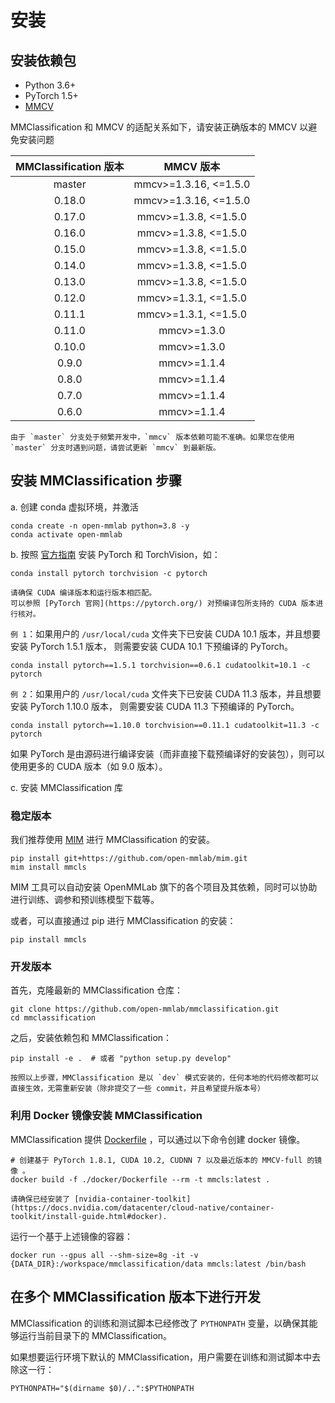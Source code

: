 # 安装

## 安装依赖包

- Python 3.6+
- PyTorch 1.5+
- [MMCV](https://github.com/open-mmlab/mmcv)

MMClassification 和 MMCV 的适配关系如下，请安装正确版本的 MMCV 以避免安装问题

| MMClassification 版本 |       MMCV 版本       |
|:---------------------:|:---------------------:|
|        master         | mmcv>=1.3.16, <=1.5.0 |
|        0.18.0         | mmcv>=1.3.16, <=1.5.0 |
|        0.17.0         | mmcv>=1.3.8, <=1.5.0  |
|        0.16.0         | mmcv>=1.3.8, <=1.5.0  |
|        0.15.0         | mmcv>=1.3.8, <=1.5.0  |
|        0.14.0         | mmcv>=1.3.8, <=1.5.0  |
|        0.13.0         | mmcv>=1.3.8, <=1.5.0  |
|        0.12.0         | mmcv>=1.3.1, <=1.5.0  |
|        0.11.1         | mmcv>=1.3.1, <=1.5.0  |
|        0.11.0         | mmcv>=1.3.0           |
|        0.10.0         | mmcv>=1.3.0           |
|         0.9.0         | mmcv>=1.1.4           |
|         0.8.0         | mmcv>=1.1.4           |
|         0.7.0         | mmcv>=1.1.4           |
|         0.6.0         | mmcv>=1.1.4           |

```{note}
由于 `master` 分支处于频繁开发中，`mmcv` 版本依赖可能不准确。如果您在使用
`master` 分支时遇到问题，请尝试更新 `mmcv` 到最新版。
```

## 安装 MMClassification 步骤

a. 创建 conda 虚拟环境，并激活

```shell
conda create -n open-mmlab python=3.8 -y
conda activate open-mmlab
```

b. 按照 [官方指南](https://pytorch.org/) 安装 PyTorch 和 TorchVision，如：

```shell
conda install pytorch torchvision -c pytorch
```

```{note}
请确保 CUDA 编译版本和运行版本相匹配。
可以参照 [PyTorch 官网](https://pytorch.org/) 对预编译包所支持的 CUDA 版本进行核对。
```

`例 1`：如果用户的 `/usr/local/cuda` 文件夹下已安装 CUDA 10.1 版本，并且想要安装 PyTorch 1.5.1 版本，
则需要安装 CUDA 10.1 下预编译的 PyTorch。

```shell
conda install pytorch==1.5.1 torchvision==0.6.1 cudatoolkit=10.1 -c pytorch
```

`例 2`：如果用户的 `/usr/local/cuda` 文件夹下已安装 CUDA 11.3 版本，并且想要安装 PyTorch 1.10.0 版本，
则需要安装 CUDA 11.3 下预编译的 PyTorch。

```shell
conda install pytorch==1.10.0 torchvision==0.11.1 cudatoolkit=11.3 -c pytorch
```

如果 PyTorch 是由源码进行编译安装（而非直接下载预编译好的安装包），则可以使用更多的 CUDA 版本（如 9.0 版本）。

c. 安装 MMClassification 库

### 稳定版本

我们推荐使用 [MIM](https://github.com/open-mmlab/mim) 进行 MMClassification 的安装。

```shell
pip install git+https://github.com/open-mmlab/mim.git
mim install mmcls
```

MIM 工具可以自动安装 OpenMMLab 旗下的各个项目及其依赖，同时可以协助进行训练、调参和预训练模型下载等。

或者，可以直接通过 pip 进行 MMClassification 的安装：

```shell
pip install mmcls
```

### 开发版本

首先，克隆最新的 MMClassification 仓库：

```shell
git clone https://github.com/open-mmlab/mmclassification.git
cd mmclassification
```

之后，安装依赖包和 MMClassification：

```shell
pip install -e .  # 或者 "python setup.py develop"
```

```{note}
按照以上步骤，MMClassification 是以 `dev` 模式安装的，任何本地的代码修改都可以直接生效，无需重新安装（除非提交了一些 commit，并且希望提升版本号）
```

### 利用 Docker 镜像安装 MMClassification

MMClassification 提供 [Dockerfile](https://github.com/open-mmlab/mmclassification/blob/master/docker/Dockerfile) ，可以通过以下命令创建 docker 镜像。

```shell
# 创建基于 PyTorch 1.8.1, CUDA 10.2, CUDNN 7 以及最近版本的 MMCV-full 的镜像 。
docker build -f ./docker/Dockerfile --rm -t mmcls:latest .
```

```{important}
请确保已经安装了 [nvidia-container-toolkit](https://docs.nvidia.com/datacenter/cloud-native/container-toolkit/install-guide.html#docker).
```

运行一个基于上述镜像的容器：

```shell
docker run --gpus all --shm-size=8g -it -v {DATA_DIR}:/workspace/mmclassification/data mmcls:latest /bin/bash
```

## 在多个 MMClassification 版本下进行开发

MMClassification 的训练和测试脚本已经修改了 `PYTHONPATH` 变量，以确保其能够运行当前目录下的 MMClassification。

如果想要运行环境下默认的 MMClassification，用户需要在训练和测试脚本中去除这一行：

```shell
PYTHONPATH="$(dirname $0)/..":$PYTHONPATH
```
